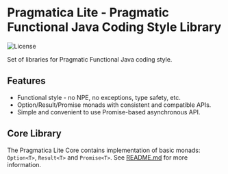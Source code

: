 # Pragmatica Lite - Pragmatic Functional Java Coding Style Library

![License](https://img.shields.io/badge/license-Apache%202-blue.svg)

Set of libraries for Pragmatic Functional Java coding style.

## Features
* Functional style - no NPE, no exceptions, type safety, etc.
* Option<T>/Result<T>/Promise<T> monads with consistent and compatible APIs.
* Simple and convenient to use Promise-based asynchronous API.   

## Core Library
The Pragmatica Lite Core contains implementation of basic monads:
`Option<T>`, `Result<T>` and `Promise<T>`. See [README.md](core/README.md) for more information.

